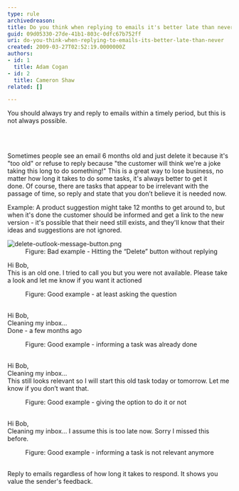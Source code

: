 ```yaml
---
type: rule
archivedreason: 
title: Do you think when replying to emails it's better late than never?
guid: 09d05330-27de-41b1-803c-0dfc67b752ff
uri: do-you-think-when-replying-to-emails-its-better-late-than-never
created: 2009-03-27T02:52:19.0000000Z
authors:
- id: 1
  title: Adam Cogan
- id: 2
  title: Cameron Shaw
related: []

---
```



<p class="ssw15-rteElement-P">​​You should always try and reply to emails within a timely period, but&#160;this is not always possible.​<br></p>
<br><excerpt class='endintro'></excerpt><br>
<p>Sometimes people see an email 6 months old and just delete it because it's &quot;too old&quot; or&#160;refuse to reply because &quot;the customer will think we're a joke taking this long to do something!&quot; This is a great way to lose business, no matter how long it takes to do some tasks, it's always better to get it done.&#160;Of course, there are tasks that appear to be irrelevant with the passage of time, so reply and state that you don’t believe it is needed now.<br></p><p>Example&#58;&#160;A product suggestion might take 12 months to get around to, but when it's done&#160;the customer should be informed and get a link to the new version - it's possible that their need still exists, and they'll know that their ideas and suggestions are not ignored. </p><dl class="badImage"><dt><img src="/PublishingImages/delete-outlook-message-button.png" alt="delete-outlook-message-button.png" /></dt><dd>Figure&#58; Bad example - Hitting the “Delete” button without replying</dd></dl><p class="ssw15-rteElement-GreyBox">Hi Bob,<br>This is an old one. I tried to call you but you were not available. Please take a look and let me know if you want it actioned<br></p><dd class="ssw15-rteElement-FigureGood">Figure&#58; Good example - at least asking the question<br><br></dd><p class="ssw15-rteElement-GreyBox">Hi Bob,<br>Cleaning my inbox...<br>Done - a few months ago<br></p><dd class="ssw15-rteElement-FigureGood">Figure&#58; Good example​ - informing a task was already done<br><br></dd><p class="ssw15-rteElement-GreyBox">Hi Bob,​<br>Cleaning my inbox...&#160;<br>This still looks relevant so I will start this old task today or tomorrow. Let me know if you don’t want that.<br></p><dd class="ssw15-rteElement-FigureGood">Figure&#58; Good example - giving the option to do it or not<br><br></dd><p class="ssw15-rteElement-GreyBox">Hi Bob,<br>Cleaning my inbox... I assume this is too late now. Sorry I missed this before.<br></p><dd class="ssw15-rteElement-FigureGood">Figure&#58; Good example - informing a task is not relevant anymore​<br></dd>​
<p class="ssw15-rteElement-P">Reply to emails&#160;regardless of how long it takes to respond. It shows you value the sender's&#160;feedback.​​​<br></p>


